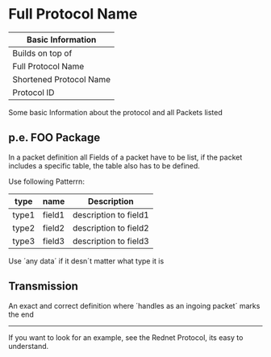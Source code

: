 # Full Protocol Name #

Basic Information       |
----------------------- |
Builds on top of        | a protocol or something similar it builds on top
Full Protocol Name      | the full protocol name (p.e. Hyper Text Transfer Protocol)
Shortened Protocol Name | the short name (p.e. HTTP)
Protocol ID             | the ID (p.e. http)

Some basic Information about the protocol and all Packets listed

## p.e. FOO Package ##

In a packet definition all Fields of a packet have to be list, if the packet includes a specific table, the table also has to be defined.

Use following Patterrn:

type  | name   | Description
----- | ------ | ---------------------
type1 | field1 | description to field1
type2 | field2 | description to field2
type3 | field3 | description to field3

Use ´any data´ if it desn´t matter what type it is

## Transmission ##

An exact and correct definition where ´handles as an ingoing packet´ marks the end

- - - -

If you want to look for an example, see the Rednet Protocol, its easy to understand.
